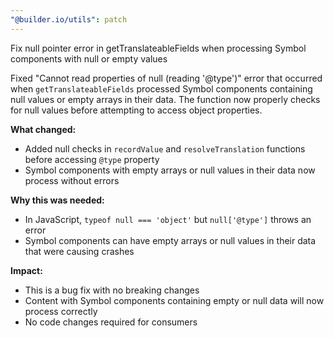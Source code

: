 ```yaml
---
"@builder.io/utils": patch
---
```


Fix null pointer error in getTranslateableFields when processing Symbol components with null or empty values

Fixed "Cannot read properties of null (reading '@type')" error that occurred when `getTranslateableFields` processed Symbol components containing null values or empty arrays in their data. The function now properly checks for null values before attempting to access object properties.

**What changed:**
- Added null checks in `recordValue` and `resolveTranslation` functions before accessing `@type` property
- Symbol components with empty arrays or null values in their data now process without errors

**Why this was needed:**
- In JavaScript, `typeof null === 'object'` but `null['@type']` throws an error
- Symbol components can have empty arrays or null values in their data that were causing crashes

**Impact:**
- This is a bug fix with no breaking changes
- Content with Symbol components containing empty or null data will now process correctly
- No code changes required for consumers
